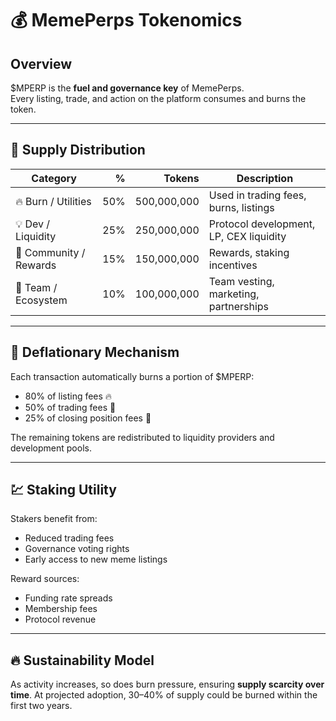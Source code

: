 # 💰 MemePerps Tokenomics

## Overview
$MPERP is the **fuel and governance key** of MemePerps.  
Every listing, trade, and action on the platform consumes and burns the token.

---

## 💠 Supply Distribution
| Category | % | Tokens | Description |
|-----------|---:|---:|--------------|
| 🔥 Burn / Utilities | 50% | 500,000,000 | Used in trading fees, burns, listings |
| 💡 Dev / Liquidity | 25% | 250,000,000 | Protocol development, LP, CEX liquidity |
| 👥 Community / Rewards | 15% | 150,000,000 | Rewards, staking incentives |
| 🚀 Team / Ecosystem | 10% | 100,000,000 | Team vesting, marketing, partnerships |

---

## 🔄 Deflationary Mechanism
Each transaction automatically burns a portion of $MPERP:
- 80% of listing fees 🔥  
- 50% of trading fees 💱  
- 25% of closing position fees 🧨  

The remaining tokens are redistributed to liquidity providers and development pools.

---

## 💹 Staking Utility
Stakers benefit from:
- Reduced trading fees
- Governance voting rights
- Early access to new meme listings

Reward sources:
- Funding rate spreads
- Membership fees
- Protocol revenue

---

## 🔥 Sustainability Model
As activity increases, so does burn pressure, ensuring **supply scarcity over time**.
At projected adoption, 30–40% of supply could be burned within the first two years.
